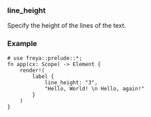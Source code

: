### line_height

Specify the height of the lines of the text.

### Example

```rust, no_run
# use freya::prelude::*;
fn app(cx: Scope) -> Element {
    render!(
        label {
            line_height: "3",
            "Hello, World! \n Hello, again!"
        }
    )
}
```

